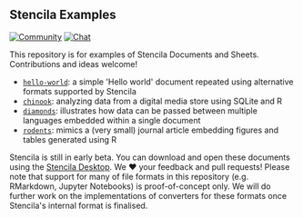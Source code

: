 ## Stencila Examples

[![Community](https://img.shields.io/badge/join-community-green.svg)](https://community.stenci.la)
[![Chat](https://badges.gitter.im/stencila/stencila.svg)](https://gitter.im/stencila/stencila)

This repository is for examples of Stencila Documents and Sheets. Contributions and ideas welcome!

- [`hello-world`](hello-world): a simple 'Hello world' document repeated using alternative formats supported by Stencila
- [`chinook`](chinook): analyzing data from a digital media store using SQLite and R
- [`diamonds`](diamonds): illustrates how data can be passed between multiple languages embedded within a single document
- [`rodents`](rodents): mimics a (very small) journal article embedding figures and tables generated using R

Stencila is still in early beta. You can download and open these documents using the [Stencila Desktop](https://github.com/stencila/desktop/releases). We :heart: your feedback and pull requests! Please note that support for many of file formats in this repository (e.g. RMarkdown, Jupyter Notebooks) is proof-of-concept only. We will do further work on the implementations of converters for these formats once Stencila's internal format is finalised.
